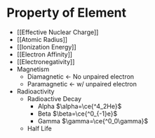 # Property of Element

- [[Effective Nuclear Charge]]
- [[Atomic Radius]]
- [[Ionization Energy]]
- [[Electron Affinity]]
- [[Electronegativity]]
- Magnetism
	- Diamagnetic ← No unpaired electron
	- Paramagnetic ← w/ unpaired electron
- Radioactivity
	- Radioactive Decay
		- Alpha $\alpha=\ce{^4_2He}$
		- Beta $\beta=\ce{^0_{-1}e}$
		- Gamma $\gamma=\ce{^0_0\gamma}$
	- Half Life
